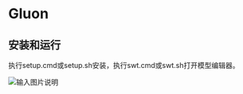 # Gluon


## 安装和运行
执行setup.cmd或setup.sh安装，执行swt.cmd或swt.sh打开模型编辑器。

![输入图片说明](https://www.xworker.org/files/2021/1012/175813swt.jpg "在这里输入图片标题")


